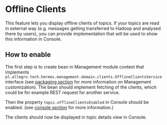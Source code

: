 # Offline Clients

This feature lets you display offline clients of topics. If your topics are read in external way (e.g. messages getting transferred to Hadoop and analysed there by users), you can provide implementation that will be used to show this information in Console.

## How to enable

The first step is to create bean in Management module context that implements `pl.allegro.tech.hermes.management.domain.clients.OfflineClientsService` interface (see [packaging section](/deployment/packaging#management) for more information on Management customization).
The bean should implement fetching of the clients, which could be for example REST request for another service.

Then the property `topic.offlineClientsEnabled` in Console should be enabled. (see [console section](http://hermes-pubsub.readthedocs.io/en/latest/configuration/console/#topic-configuration) for more information.)

The clients should now be displayed in topic details view in Console.
